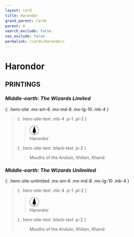 ```yaml
---
layout: card
title: Harondor
grand_parent: Cards
parent: H
search_exclude: false
nav_exclude: false
permalink: /cards/harondor/
---
```


# Harondor


## PRINTINGS


### _Middle-earth: The Wizards Limited_

{: .hero-site .mx-sm-6 .mx-md-8 .mx-lg-10 .mb-4 }
> {: .hero-site-text .mb-4 .p-1 .pl-2 }
> > <div class="card-mp"><img src="/assets/images/wilderness.svg"></div>
> > <div class="character-card-name">Harondor</div>
>
> {: .hero-site-text .black-text .p-2 }
> > Mouths of the Anduin, Ithilien, Khand 
> 

### _Middle-earth: The Wizards Unlimited_

{: .hero-site-unlimited .mx-sm-6 .mx-md-8 .mx-lg-10 .mb-4 }
> {: .hero-site-text .mb-4 .p-1 .pl-2 }
> > <div class="card-mp"><img src="/assets/images/wilderness.svg"></div>
> > <div class="character-card-name">Harondor</div>
>
> {: .hero-site-text .black-text .p-2 }
> > Mouths of the Anduin, Ithilien, Khand 
> 
